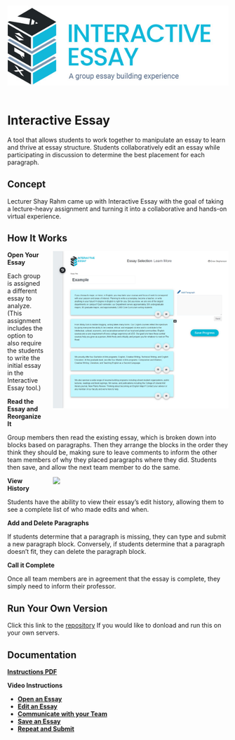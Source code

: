 
<img style="align:center; margin-bottom:20px;" src="Assets\ImagesForTools\InteractiveEssay-Header.jpg">

# Interactive Essay

A tool that allows students to work together to manipulate an essay to learn and thrive at essay structure. Students collaboratively edit an essay while participating in discussion to determine the best placement for each paragraph.

## Concept

Lecturer Shay Rahm came up with Interactive Essay with the goal of taking a lecture-heavy assignment and turning it into a collaborative and hands-on virtual experience.

## How It Works

<img style="float: right; margin-left:20px; margin-bottom:20px;" width="400" src="Assets\ImagesForTools\InsteractiveEssay-Screenshot-1.jpg">

**Open Your Essay**

Each group is assigned a different essay to analyze. (This assignment includes the option to also require the students to write the initial essay in the Interactive Essay tool.)

**Read the Essay and Reorganize It**

Group members then read the existing essay, which is broken down into blocks based on paragraphs. Then they arrange the blocks in the order they think they should be, making sure to leave comments to inform the other team members of why they placed paragraphs where they did. Students then save, and allow the next team member to do the same.

<img style="float: right; margin-left:20px; margin-bottom:20px;" width="400" src="https://raw.githubusercontent.com/UCO-IDEA/ExperientialLearningCookbook/main/Assets/ImagesForTools/InsteractiveEssay-Screenshot-2.jpg">

**View History**

Students have the ability to view their essay’s edit history, allowing them to see a complete list of who made edits and when.

**Add and Delete Paragraphs**

If students determine that a paragraph is missing, they can type and submit a new paragraph block. Conversely, if students determine that a paragraph doesn’t fit, they can delete the paragraph block.

**Call it Complete**

Once all team members are in agreement that the essay is complete, they simply need to inform their professor.

## Run Your Own Version
Click this link to the [repository](https://github.com/UCO-IDEA/PersuasiveSpeech) If you would like to  donload and run this on your own servers.

## Documentation

<a href="https://cece.uco.edu/idea/EssayWriting/instructions/Interactive%20Essay%20Instructions.pdf" target="_blank"><b>Instructions PDF</b></a>

**Video Instructions**

* <a href="https://www.youtube.com/watch?v=kxQmrvyMGyQ&feature=youtu.be&ab_channel=CeCEIDEA" target="_blank"><b>Open an Essay</b></a>
* <a href="https://www.youtube.com/watch?v=2YKHzEabazE&feature=youtu.be&ab_channel=CeCEIDEA" target="_blank"><b>Edit an Essay</b></a>
* <a href="https://www.youtube.com/watch?v=tcqlnx59gXQ&feature=youtu.be&ab_channel=CeCEIDEA" target="_blank"><b>Communicate with your Team</b></a>
* <a href="https://www.youtube.com/watch?v=GS1y2q0y2Dc&feature=youtu.be&ab_channel=CeCEIDEA" target="_blank"><b>Save an Essay</b></a>
* <a href="https://www.youtube.com/watch?v=mnk1w3mOr0E&feature=youtu.be&ab_channel=CeCEIDEA" target="_blank"><b>Repeat and Submit</b></a>
